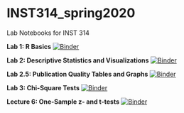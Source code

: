 # INST314_spring2020
Lab Notebooks for INST 314

**Lab 1: R Basics**
[![Binder](https://mybinder.org/badge_logo.svg)](https://mybinder.org/v2/gh/adriannebradford/INST314_spring2020/4eecd43?filepath=Lab1_RBasics.ipynb)

**Lab 2: Descriptive Statistics and Visualizations**
[![Binder](https://mybinder.org/badge_logo.svg)](https://mybinder.org/v2/gh/adriannebradford/INST314_spring2020/1e9ae76?filepath=Lab2_Descriptive_Stats_and_Viz.ipynb)

**Lab 2.5: Publication Quality Tables and Graphs**
[![Binder](https://mybinder.org/badge_logo.svg)](https://mybinder.org/v2/gh/adriannebradford/INST314_spring2020/1e9ae76?filepath=Lab2_PQ_output_desc_viz.ipynb)

**Lab 3: Chi-Square Tests**
[![Binder](https://mybinder.org/badge_logo.svg)](https://mybinder.org/v2/gh/adriannebradford/INST314_spring2020/1e9ae76?filepath=Lab_3_Chi_Square.ipynb)

**Lecture 6: One-Sample z- and t-tests**
[![Binder](https://mybinder.org/badge_logo.svg)](https://mybinder.org/v2/gh/adriannebradford/INST314_spring2020/f367cd1?filepath=Lecture6_one_sample_t_and_z.ipynb)
